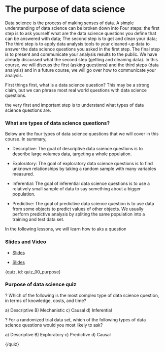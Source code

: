 # The purpose of data science

Data science is the process of making senses of data. A simple understanding of data science can be broken down into Four steps: the first step is to ask yourself what are the data science questions you define that can be answered with data; The second step is to get and clean your data; The third step is to apply data analysis tools to your cleaned-up data to answer the data science questions you asked in the first step. The final step is to present and communicate your analysis results to the public. We have already discussed what the second step (getting and cleaning data). In this course, we will discuss the first (asking questions) and the third steps (data analysis) and in a future course, we will go over how to communicate your analysis.

First things first, what is a data science question? This may be a strong claim, but we can phrase most real world questions with data science questions. 




the very first and important step is to understand what types of data science questions are. 





### What are types of data science questions?
Below are the four types of data science questions that we will cover in this course. In summary,

* Descriptive: The goal of descriptive data science questions is to describe large volumes data, targeting a whole population.

* Exploratory: The goal of exploratory data science questions is to find unknown relationships by taking a random sample with many variables measured.

* Inferential: The goal of inferential data science questions is to use a relatively small sample of data to say something about a bigger population.

* Predictive: The goal of predictive data science question is to use data from some objects to predict values of other objects. We usually perform predictive analysis by spliting the same population into a training and test data set.

In the following lessons, we will learn how to aks a question 

### Slides and Video

* [Slides](https://docs.google.com/presentation/d/1VIyLthjLSXikF1euqPNA71cnT_C1kSZhDbIPe8uzg9I/edit#slide=id.p)

* [Slides]()

{quiz, id: quiz_00_purpose}

### Purpose of data science quiz


? Which of the following is the most complex type of data science question, in terms of knowledge, costs, and time?

a) Descriptive
B) Mechanistic
c) Causal
d) Inferential

? For a randomized trial data set, which of the following types of data science questions would you most likely to ask?

a) Descriptive
B) Exploratory
c) Predictive
d) Causal


{/quiz}
